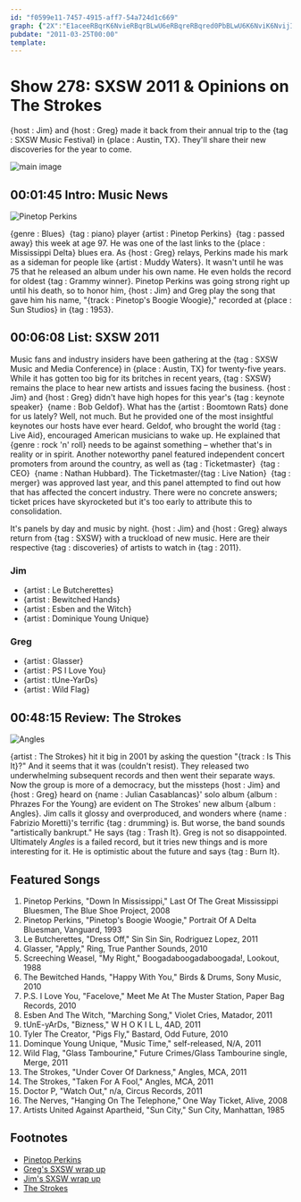 ```yaml
---
id: "f0599e11-7457-4915-aff7-54a724d1c669"
graph: {"2X":"E1aceeRBqrK6NvieRBqrBLwU6eRBqreRBqred0PbBLwU6K6NviK6NvijI9WIE1aceK6NviK6NvicdU3vBA5LzK6NviBA5Lzi3Pjo","A8":"BKLMcQcOtPQcOtPouBIjF0pJqQcOtPF0pJqFjmkRBKLMcouBIjBKLMcb5aeTBKLMcISXvtCccioajxLBRPfYVajxLBajxLBpgCNgBFc1BpgCNgCccioRPfYV","28F":"JUYNEZeAgvJUYNEWhX8bJUYNEzGo9mJUYNEox9PTBQsAMX6cfdBHm1GgMit6ox9PTskIhcZeAgvgMit6BQsAMZeAgvTn7jIzGo9m"}
pubdate: "2011-03-25T00:00"
template: 
---
```






# Show 278: SXSW 2011 & Opinions on The Strokes

{host : Jim} and {host : Greg} made it back from their annual trip to the {tag : SXSW Music Festival} in {place : Austin, TX}. They'll share their new discoveries for the year to come.

![main image](https://static.soundopinions.org/images/2011/sxsw.jpg)



## 00:01:45 Intro: Music News

![Pinetop Perkins](https://static.soundopinions.org/assets/278/2X0.jpg)

{genre : Blues}  {tag : piano} player {artist : Pinetop Perkins}  {tag : passed away} this week at age 97. He was one of the last links to the {place : Mississippi Delta} blues era. As {host : Greg} relays, Perkins made his mark as a sideman for people like {artist : Muddy Waters}. It wasn't until he was 75 that he released an album under his own name. He even holds the record for oldest {tag : Grammy winner}. Pinetop Perkins was going strong right up until his death, so to honor him, {host : Jim} and Greg play the song that gave him his name, "{track : Pinetop's Boogie Woogie}," recorded at {place : Sun Studios} in {tag : 1953}.



## 00:06:08 List: SXSW 2011

Music fans and industry insiders have been gathering at the {tag : SXSW Music and Media Conference} in {place : Austin, TX} for twenty-five years. While it has gotten too big for its britches in recent years, {tag : SXSW} remains the place to hear new artists and issues facing the business. {host : Jim} and {host : Greg} didn't have high hopes for this year's {tag : keynote speaker}  {name : Bob Geldof}. What has the {artist : Boomtown Rats} done for us lately? Well, not much. But he provided one of the most insightful keynotes our hosts have ever heard. Geldof, who brought the world {tag : Live Aid}, encouraged American musicians to wake up. He explained that {genre : rock 'n' roll} needs to be against something – whether that's in reality or in spirit. Another noteworthy panel featured independent concert promoters from around the country, as well as {tag : Ticketmaster}  {tag : CEO}  {name : Nathan Hubbard}. The Ticketmaster/{tag : Live Nation}  {tag : merger} was approved last year, and this panel attempted to find out how that has affected the concert industry. There were no concrete answers; ticket prices have skyrocketed but it's too early to attribute this to consolidation.

It's panels by day and music by night. {host : Jim} and {host : Greg} always return from {tag : SXSW} with a truckload of new music. Here are their respective {tag : discoveries} of artists to watch in {tag : 2011}.


### Jim

- {artist : Le Butcherettes}
- {artist : Bewitched Hands}
- {artist : Esben and the Witch}
- {artist : Dominique Young Unique}


### Greg

- {artist : Glasser}
- {artist : PS I Love You}
- {artist : tUne-YarDs}
- {artist : Wild Flag}



## 00:48:15 Review: The Strokes

![Angles](https://static.soundopinions.org/assets/278/28F0.jpg)

{artist : The Strokes} hit it big in 2001 by asking the question "{track : Is This It}?" And it seems that it was (couldn't resist). They released two underwhelming subsequent records and then went their separate ways. Now the group is more of a democracy, but the missteps {host : Jim} and {host : Greg} heard on {name : Julian Casablancas}' solo album {album : Phrazes For the Young} are evident on The Strokes' new album {album : Angles}. Jim calls it glossy and overproduced, and wonders where {name : Fabrizio Moretti}'s terrific {tag : drumming} is. But worse, the band sounds "artistically bankrupt." He says {tag : Trash It}. Greg is not so disappointed. Ultimately *Angles* is a failed record, but it tries new things and is more interesting for it. He is optimistic about the future and says {tag : Burn It}.



## Featured Songs

1. Pinetop Perkins, "Down In Mississippi," Last Of The Great Mississippi Bluesmen, The Blue Shoe Project, 2008
2. Pinetop Perkins, "Pinetop's Boogie Woogie," Portrait Of A Delta Bluesman, Vanguard, 1993
3. Le Butcherettes, "Dress Off," Sin Sin Sin, Rodriguez Lopez, 2011
4. Glasser, "Apply," Ring, True Panther Sounds, 2010
5. Screeching Weasel, "My Right," Boogadaboogadaboogada!, Lookout, 1988
6. The Bewitched Hands, "Happy With You," Birds & Drums, Sony Music, 2010
7. P.S. I Love You, "Facelove," Meet Me At The Muster Station, Paper Bag Records, 2010
8. Esben And The Witch, "Marching Song," Violet Cries, Matador, 2011
9. tUnE-yArDs, "Bizness," W H O K I L L, 4AD, 2011
10. Tyler The Creator, "Pigs Fly," Bastard, Odd Future, 2010
11. Dominque Young Unique, "Music Time," self-released, N/A, 2011
12. Wild Flag, "Glass Tambourine," Future Crimes/Glass Tambourine single, Merge, 2011
13. The Strokes, "Under Cover Of Darkness," Angles, MCA, 2011
14. The Strokes, "Taken For A Fool," Angles, MCA, 2011
15. Doctor P, "Watch Out," n/a, Circus Records, 2011
16. The Nerves, "Hanging On The Telephone," One Way Ticket, Alive, 2008
17. Artists United Against Apartheid, "Sun City," Sun City, Manhattan, 1985



## Footnotes

- [Pinetop Perkins](http://www.pinetopperkins.com/)
- [Greg's SXSW wrap up](http://articles.chicagotribune.com/2011-03-20/entertainment/sc-ent-0320-sxsw-20110320_1_bands-mary-timony-new-guitar-hero)
- [Jim's SXSW wrap up](http://www.wbez.org/blog/jim-derogatis/2011-03-20/sxsw-2011-saturday-night%E2%80%94and-that%E2%80%99s-wrap-83987)
- [The Strokes](http://www.thestrokes.com/us/home)
